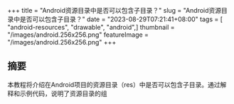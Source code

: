 +++
title = "Android资源目录中是否可以包含子目录？"
slug = "Android资源目录中是否可以包含子目录？"
date = "2023-08-29T07:21:41+08:00"
tags = [ "android-resources", "drawable", "android",]
thumbnail = "/images/android.256x256.png"
featureImage = "/images/android.256x256.png"
+++


## 摘要
本教程将介绍在Android项目的资源目录（res）中是否可以包含子目录。通过解释和示例代码，说明了资源目录的组


